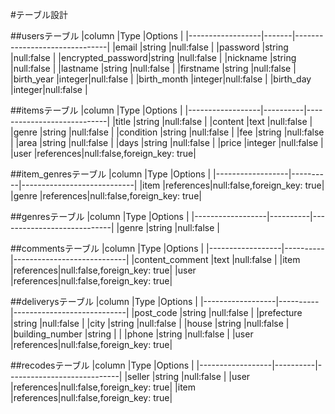 #テーブル設計

##usersテーブル
|column            |Type   |Options                        |
|------------------|-------|-------------------------------|
|email             |string |null:false                     |
|password          |string |null:false                     |
|encrypted_password|string |null:false                     |
|nickname          |string |null:false                     |
|lastname          |string |null:false                     |
|firstname         |string |null:false                     |
|birth_year        |integer|null:false                     |
|birth_month       |integer|null:false                     |
|birth_day         |integer|null:false                     |

##itemsテーブル
|column            |Type      |Options                     |
|------------------|----------|----------------------------|
|title             |string    |null:false                  |
|content           |text      |null:false                  |
|genre             |string    |null:false                  |
|condition         |string    |null:false                  |
|fee               |string    |null:false                  |
|area              |string    |null:false                  |
|days              |string    |null:false                  |
|price             |integer   |null:false                  |
|user              |references|null:false,foreign_key: true|

##item_genresテーブル
|column            |Type      |Options                     |
|------------------|----------|----------------------------|
|item              |references|null:false,foreign_key: true|
|genre             |references|null:false,foreign_key: true|

##genresテーブル
|column            |Type      |Options                     |
|------------------|----------|----------------------------|
|genre             |string    |null:false                  |

##commentsテーブル
|column            |Type      |Options                     |
|------------------|----------|----------------------------|
|content_comment   |text      |null:false                  |
|item              |references|null:false,foreign_key: true|
|user              |references|null:false,foreign_key: true|

##deliverysテーブル
|column            |Type      |Options                     |
|------------------|----------|----------------------------|
|post_code         |string    |null:false                  |
|prefecture        |string    |null:false                  |
|city              |string    |null:false                  |
|house             |string    |null:false                  |
|building_number   |string    |                            |
|phone             |string    |null:false                  |
|user              |references|null:false,foreign_key: true|

##recodesテーブル
|column            |Type      |Options                     |
|------------------|----------|----------------------------|
|seller            |string    |null:false                  |
|user              |references|null:false,foreign_key: true|
|item              |references|null:false,foreign_key: true|